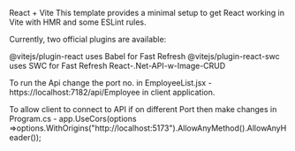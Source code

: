 React + Vite
This template provides a minimal setup to get React working in Vite with HMR and some ESLint rules.

Currently, two official plugins are available:

@vitejs/plugin-react uses Babel for Fast Refresh
@vitejs/plugin-react-swc uses SWC for Fast Refresh
React-.Net-API-w-Image-CRUD

To run the Api change the port no. in EmployeeList.jsx - https://localhost:7182/api/Employee in client application.

To allow client to connect to API if on different Port then make changes in
Program.cs -
app.UseCors(options =>options.WithOrigins("http://localhost:5173").AllowAnyMethod().AllowAnyHeader());
